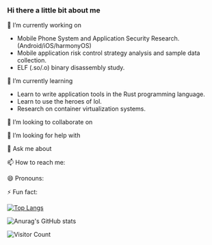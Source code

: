### Hi there a little bit about me

🔭 I’m currently working on

- Mobile Phone System and Application Security Research.(Android/iOS/harmonyOS)
- Mobile application risk control strategy analysis and sample data collection.
- ELF (.so/.o) binary disassembly study.

🌱 I’m currently learning

- Learn to write application tools in the Rust programming language.
- Learn to use the heroes of lol.
- Research on container virtualization systems.

  
👯 I’m looking to collaborate on

  
🤔 I’m looking for help with

  
💬 Ask me about

  
📫 How to reach me:

  
😄 Pronouns:

  
⚡ Fun fact:

  


[![Top Langs](https://github-readme-stats.vercel.app/api/top-langs/?username=ElfHunter268&langs_count=8)](https://github.com/ElfHunter268/github-readme-stats)


![Anurag's GitHub stats](https://github-readme-stats.vercel.app/api?username=ElfHunter268&hide=issues&show_icons=true)


![Visitor Count](https://profile-counter.glitch.me/ElfHunter268/count.svg)
